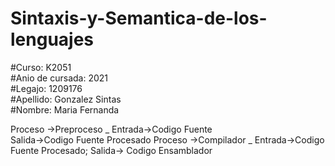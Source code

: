 # Sintaxis-y-Semantica-de-los-lenguajes
#Curso: K2051  
#Anio de cursada: 2021  
#Legajo: 1209176  
#Apellido: Gonzalez Sintas  
#Nombre: Maria Fernanda  
  
  
Proceso ->Preproceso _ Entrada->Codigo Fuente   
                       Salida->Codigo Fuente Procesado
Proceso ->Compilador _ Entrada->Codigo Fuente Procesado; Salida-> Codigo Ensamblador
